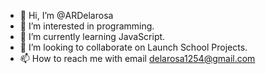 - 👋 Hi, I’m @ARDelarosa
- 👀 I’m interested in programming.
- 🌱 I’m currently learning JavaScript.
- 💞️ I’m looking to collaborate on Launch School Projects.
- 📫 How to reach me with email delarosa1254@gmail.com

<!---
ARDelarosa/ARDelarosa is a ✨ special ✨ repository because its `README.md` (this file) appears on your GitHub profile.
You can click the Preview link to take a look at your changes.
--->

